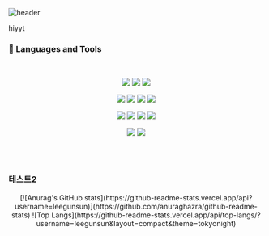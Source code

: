 ![header](https://capsule-render.vercel.app/api?type=waving&color=0:fad0c4,100:ffd1ff&text=Welcome!&height=330)


hiyyt
### 🤿 Languages and Tools
<br>
<p align="center">
  <img src="https://img.shields.io/badge/javascript-F7DF1E?style=for-the-badge&logo=javascript&logoColor=black">
  <img src="https://img.shields.io/badge/typescript-3178C6?style=for-the-badge&logo=typescript&logoColor=white">
  <img src="https://img.shields.io/badge/node.js-339933?style=for-the-badge&logo=nodedotjs&logoColor=white">
</p>
<p align="center">
  <img src="https://img.shields.io/badge/nestjs-E0234E?style=for-the-badge&logo=nestjs&logoColor=white">
  <img src="https://img.shields.io/badge/express-000000?style=for-the-badge&logo=express&logoColor=white">
  <img src="https://img.shields.io/badge/jest-C21325?style=for-the-badge&logo=jest&logoColor=white">
  <img src="https://img.shields.io/badge/docker-2496ED?style=for-the-badge&logo=docker&logoColor=white">
</p>
<p align="center">
  <img src="https://img.shields.io/badge/mysql-4479A1?style=for-the-badge&logo=mysql&logoColor=white">
  <img src="https://img.shields.io/badge/typeorm-f60801?style=for-the-badge&logo=typeorm&logoColor=white">
  <img src="https://img.shields.io/badge/sequelize-52B0E7?style=for-the-badge&logo=sequelize&logoColor=white">
  <img src="https://img.shields.io/badge/prisma-2D3748?style=for-the-badge&logo=prisma&logoColor=white">
</p>
<p align="center">
  <img src="https://img.shields.io/badge/jenkins-D24939?style=for-the-badge&logo=jenkins&logoColor=white">
  <img src="https://img.shields.io/badge/githubactions-2088FF?style=for-the-badge&logo=githubactions&logoColor=white">
</p>
<br>

# 

### 테스트2
<div align="center">
[![Anurag's GitHub stats](https://github-readme-stats.vercel.app/api?username=leegunsun)](https://github.com/anuraghazra/github-readme-stats)
![Top Langs](https://github-readme-stats.vercel.app/api/top-langs/?username=leegunsun&layout=compact&theme=tokyonight)
</div>

#
